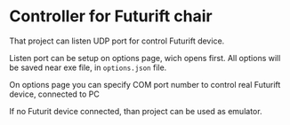 # Controller for Futurift chair

That project can listen UDP port for control Futurift device.

Listen port can be setup on options page, wich opens first.
All options will be saved near exe file, in `options.json` file.

On options page you can specify COM port number to control real Futurift device, connected to PC

If no Futurit device connected, than project can be used as emulator.